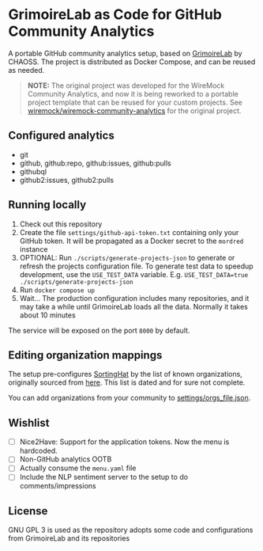 # GrimoireLab as Code for GitHub Community Analytics

A portable GitHub community analytics setup,
based on [GrimoireLab](https://chaoss.github.io/grimoirelab/)
by CHAOSS.
The project is distributed as Docker Compose, and can be reused as needed.

> **NOTE:** The original project was developed for the
> WireMock Community Analytics, and now it is being reworked to a portable project template that can be reused for your custom projects.
> See [wiremock/wiremock-community-analytics](https://github.com/wiremock/wiremock-community-analytics)
> for the original project.

## Configured analytics

- git
- github, github:repo, github:issues, github:pulls
- githubql
- github2:issues, github2:pulls

## Running locally

1. Check out this repository
2. Create the file `settings/github-api-token.txt` containing only your GitHub token.
   It will be propagated as a Docker secret to the `mordred` instance
3. OPTIONAL: Run `./scripts/generate-projects-json` to generate or refresh the projects configuration file.
   To generate test data to speedup development, use the `USE_TEST_DATA` variable.
   E.g. `USE_TEST_DATA=true ./scripts/generate-projects-json`
4. Run `docker compose up`
5. Wait...
   The production configuration includes many repositories,
   and it may take a while until GrimoireLab loads all the data.
   Normally it takes about 10 minutes

The service will be exposed on the port `8000` by default.

## Editing organization mappings

The setup pre-configures [SortingHat](https://chaoss.github.io/grimoirelab-tutorial/sortinghat)
by the list of known organizations,
originally sourced from [here](https://github.com/chaoss/grimoirelab-hatstall/blob/master/docker/orgs_file.json).
This list is dated and for sure not complete.

You can add organizations from your community to [settings/orgs_file.json](settings/orgs_file.json).

## Wishlist

- [ ] Nice2Have: Support for the application tokens. Now the menu is hardcoded.
- [ ] Non-GitHub analytics OOTB
- [ ] Actually consume the `menu.yaml` file
- [ ] Include the NLP sentiment server to the setup to do comments/impressions

## License

GNU GPL 3 is used as the repository adopts some code and configurations from
GrimoireLab and its repositories
